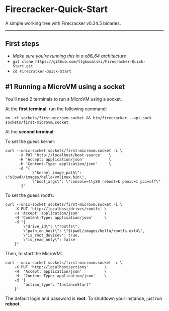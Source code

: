 # Firecracker-Quick-Start

A simple working tree with Firecracker v0.24.5 binaries.

---

## First steps
- *Make sure you're running this in a x86_64 architecture*
- `git clone https://github.com/ttgkowalski/Firecracker-Quick-Start.git`
- `cd Firecracker-Quick-Start`

## #1 Running a MicroVM using a socket

You'll need 2 terminals to run a MicroVM using a socket.

At the **first terminal**, run the following command:
```shell
rm -rf sockets/first-microvm.socket && bin/firecracker --api-sock sockets/first-microvm.socket
```

At the **second terminal**:

To set the guess kernel:
```shell
curl --unix-socket sockets/first-microvm.socket -i \
      -X PUT 'http://localhost/boot-source'   \
      -H 'Accept: application/json'           \
      -H 'Content-Type: application/json'     \
      -d "{
            \"kernel_image_path\": \"$(pwd)/images/hello/vmlinux.bin\",
            \"boot_args\": \"console=ttyS0 reboot=k panic=1 pci=off\"
       }"
```
To set the guess rootfs:
```shell
curl --unix-socket sockets/first-microvm.socket -i \
    -X PUT 'http://localhost/drives/rootfs' \
    -H 'Accept: application/json'           \
    -H 'Content-Type: application/json'     \
    -d "{
        \"drive_id\": \"rootfs\",
        \"path_on_host\": \"$(pwd)/images/hello/rootfs.ext4\",
        \"is_root_device\": true,
        \"is_read_only\": false
    }"
```

Then, to start the MicroVM:
```shell
curl --unix-socket sockets/first-microvm.socket -i \
    -X PUT 'http://localhost/actions'       \
    -H  'Accept: application/json'          \
    -H  'Content-Type: application/json'    \
    -d '{
        "action_type": "InstanceStart"
    }'
```

The default login and password is **root**.
To shutdown your instance, just run **reboot**.
